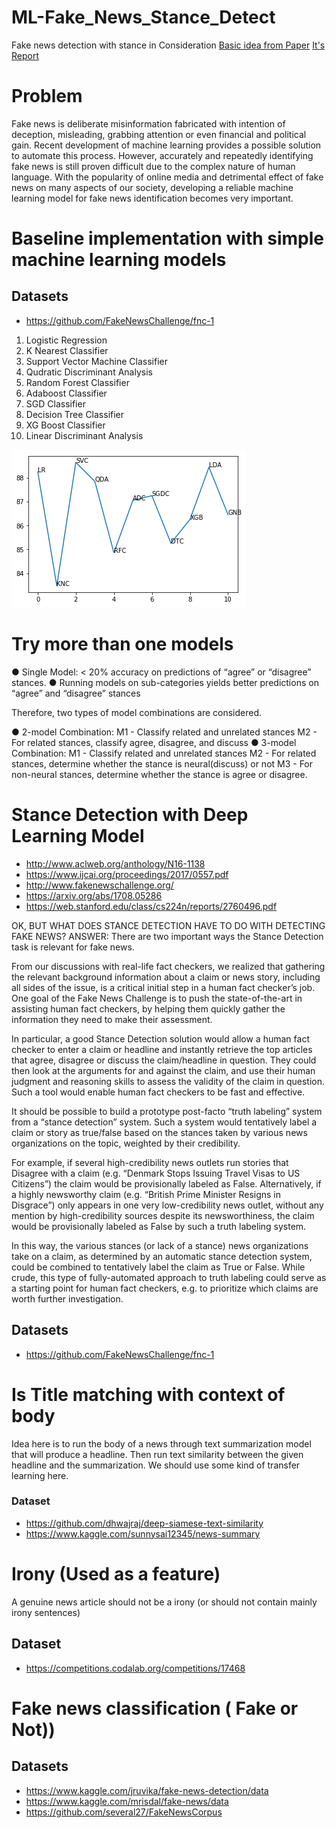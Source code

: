 # ML-Fake_News_Stance_Detect
Fake news detection with stance in Consideration [Basic idea from Paper](http://cs229.stanford.edu/proj2017/final-reports/5244160.pdf) [It's Report](http://cs229.stanford.edu/proj2017/final-posters/5148004.pdf)

# Problem
Fake news is deliberate misinformation fabricated with intention of
deception, misleading, grabbing attention or even financial and political
gain. Recent development of machine learning provides a possible solution
to automate this process. However, accurately and repeatedly identifying
fake news is still proven difficult due to the complex nature of human
language. With the popularity of online media and detrimental effect of fake
news on many aspects of our society, developing a reliable machine
learning model for fake news identification becomes very important.

# Baseline implementation with simple machine learning models

## Datasets
* https://github.com/FakeNewsChallenge/fnc-1

1. Logistic Regression 
2. K Nearest Classifier
3. Support Vector Machine Classifier
4. Qudratic Discriminant Analysis
5. Random Forest Classifier
6. Adaboost Classifier
7. SGD Classifier
8. Decision Tree Classifier
9. XG Boost Classifier
10. Linear Discriminant Analysis

![alt text](comparison.png)

# Try more than one models

● Single Model: < 20% accuracy on predictions of “agree” or “disagree” stances.
● Running models on sub-categories yields better predictions on “agree” and “disagree” stances 

Therefore, two types of model combinations are considered. 

● 2-model Combination:
  M1 - Classify related and unrelated stances
  M2 - For related stances, classify agree, disagree, and discuss
● 3-model Combination:
  M1 - Classify related and unrelated stances
  M2 - For related stances, determine whether the stance is neural(discuss) or not
  M3 - For non-neural stances, determine whether the stance is agree or disagree.

# Stance Detection with Deep Learning Model

* http://www.aclweb.org/anthology/N16-1138
* https://www.ijcai.org/proceedings/2017/0557.pdf
* http://www.fakenewschallenge.org/
* https://arxiv.org/abs/1708.05286
* https://web.stanford.edu/class/cs224n/reports/2760496.pdf

OK, BUT WHAT DOES STANCE DETECTION HAVE TO DO WITH DETECTING FAKE NEWS?
ANSWER:
There are two important ways the Stance Detection task is relevant for fake news.

From our discussions with real-life fact checkers, we realized that gathering the relevant background information about a claim or news story, including all sides of the issue, is a critical initial step in a human fact checker’s job. One goal of the Fake News Challenge is to push the state-of-the-art in assisting human fact checkers, by helping them quickly gather the information they need to make their assessment.

In particular, a good Stance Detection solution would allow a human fact checker to enter a claim or headline and instantly retrieve the top articles that agree, disagree or discuss the claim/headline in question. They could then look at the arguments for and against the claim, and use their human judgment and reasoning skills to assess the validity of the claim in question. Such a tool would enable human fact checkers to be fast and effective.

It should be possible to build a prototype post-facto “truth labeling” system from a “stance detection” system. Such a system would tentatively label a claim or story as true/false based on the stances taken by various news organizations on the topic, weighted by their credibility.

For example, if several high-credibility news outlets run stories that Disagree with a claim (e.g. “Denmark Stops Issuing Travel Visas to US Citizens”) the claim would be provisionally labeled as False. Alternatively, if a highly newsworthy claim (e.g. “British Prime Minister Resigns in Disgrace”) only appears in one very low-credibility news outlet, without any mention by high-credibility sources despite its newsworthiness, the claim would be provisionally labeled as False by such a truth labeling system.

In this way, the various stances (or lack of a stance) news organizations take on a claim, as determined by an automatic stance detection system, could be combined to tentatively label the claim as True or False. While crude, this type of fully-automated approach to truth labeling could serve as a starting point for human fact checkers, e.g. to prioritize which claims are worth further investigation.

## Datasets
* https://github.com/FakeNewsChallenge/fnc-1


# Is Title matching with context of body
Idea here is to run the body of a news through text summarization model that will produce a headline.
Then run text similarity between the given headline and the summarization. We should use some kind of transfer learning here.
### Dataset
* https://github.com/dhwajraj/deep-siamese-text-similarity
* https://www.kaggle.com/sunnysai12345/news-summary

# Irony (Used as a feature)
A genuine news article should not be a irony (or should not contain mainly irony sentences)
## Dataset
* https://competitions.codalab.org/competitions/17468

# Fake news classification ( Fake or Not))
## Datasets
* https://www.kaggle.com/jruvika/fake-news-detection/data
* https://www.kaggle.com/mrisdal/fake-news/data
* https://github.com/several27/FakeNewsCorpus


